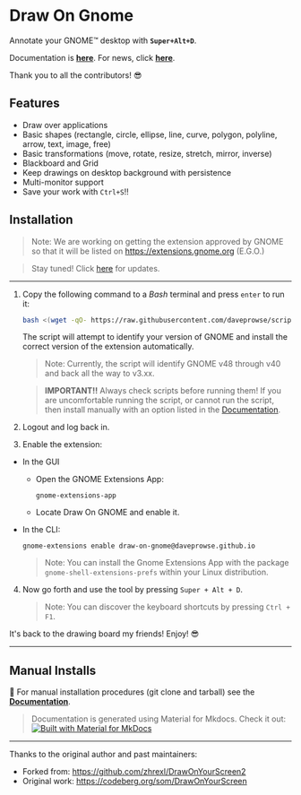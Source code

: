 # Draw On Gnome

Annotate your GNOME™ desktop with **`Super+Alt+D`**.

Documentation is **[here](https://daveprowse.github.io/Draw-On-Gnome/)**. For news, click **[here](https://daveprowse.github.io/Draw-On-Gnome/blog/)**.

Thank you to all the contributors! 😎

## Features

- Draw over applications
- Basic shapes (rectangle, circle, ellipse, line, curve, polygon, polyline, arrow, text, image, free)
- Basic transformations (move, rotate, resize, stretch, mirror, inverse)
- Blackboard and Grid
- Keep drawings on desktop background with persistence
- Multi-monitor support
- Save your work with `Ctrl+S`!!

## Installation

> Note: We are working on getting the extension approved by GNOME so that it will be listed on https://extensions.gnome.org (E.G.O.) 

> Stay tuned! Click [here](https://daveprowse.github.io/Draw-On-Gnome/blog/) for updates.

---

1. Copy the following command to a *Bash* terminal and press `enter` to run it:

   ```bash
   bash <(wget -qO- https://raw.githubusercontent.com/daveprowse/scripts/refs/heads/main/dog-install.sh)
   ```

   The script will attempt to identify your version of GNOME and install the correct version of the extension automatically.

   > Note: Currently, the script will identify GNOME v48 through v40 and back all the way to v3.xx.

   > **IMPORTANT!!** Always check scripts before running them! If you are uncomfortable running the script, or cannot run the script, then install manually with an option listed in the [Documentation](https://daveprowse.github.io/Draw-On-Gnome/installation/).

2. Logout and log back in.

3. Enable the extension:

- In the GUI
  - Open the GNOME Extensions App:

      `gnome-extensions-app`

  - Locate Draw On GNOME and enable it.


- In the CLI:

  ```console
  gnome-extensions enable draw-on-gnome@daveprowse.github.io
  ```


   > Note: You can install the Gnome Extensions App with the package `gnome-shell-extensions-prefs` within your Linux distribution.

4. Now go forth and use the tool by pressing `Super + Alt + D`.

   > Note: You can discover the keyboard shortcuts by pressing `Ctrl + F1`.

It's back to the drawing board my friends! Enjoy! 😎

---

## Manual Installs

📖 For manual installation procedures (git clone and tarball) see the **[Documentation](https://daveprowse.github.io/Draw-On-Gnome/installation/)**.

> Documentation is generated using Material for Mkdocs. Check it out:
> [![Built with Material for MkDocs](https://img.shields.io/badge/Material_for_MkDocs-526CFE?style=for-the-badge&logo=MaterialForMkDocs&logoColor=white)](https://squidfunk.github.io/mkdocs-material/)

---

Thanks to the original author and past maintainers:

- Forked from: https://github.com/zhrexl/DrawOnYourScreen2
- Original work: https://codeberg.org/som/DrawOnYourScreen
